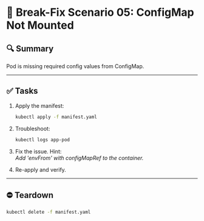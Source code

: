 # 🧩 Break-Fix Scenario 05: ConfigMap Not Mounted

## 🔍 Summary

Pod is missing required config values from ConfigMap.

---

## ✅ Tasks

1. Apply the manifest:  
   ```bash
   kubectl apply -f manifest.yaml
   ```

2. Troubleshoot:  
   ```bash
   kubectl logs app-pod
   ```

3. Fix the issue. Hint:  
   _Add 'envFrom' with configMapRef to the container._

4. Re-apply and verify.

---

## ⛔ Teardown

```bash
kubectl delete -f manifest.yaml
```
